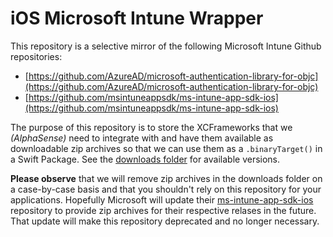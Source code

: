 # iOS Microsoft Intune Wrapper
This repository is a selective mirror of the following Microsoft Intune Github repositories:

* [https://github.com/AzureAD/microsoft-authentication-library-for-objc](https://github.com/AzureAD/microsoft-authentication-library-for-objc)
* [https://github.com/msintuneappsdk/ms-intune-app-sdk-ios](https://github.com/msintuneappsdk/ms-intune-app-sdk-ios)

The purpose of this repository is to store the XCFrameworks that we *(AlphaSense)* need to integrate with and have them available as downloadable zip archives so that we can use them as a `.binaryTarget()` in a Swift Package. See the [downloads folder](https://bitbucket.org/alphasense-ondemand/mobile-ms-intune-wrapper/downloads/) for available versions.

**Please observe** that we will remove zip archives in the downloads folder on a case-by-case basis and that you shouldn't rely on this repository for your applications. Hopefully Microsoft will update their [ms-intune-app-sdk-ios](https://github.com/msintuneappsdk/ms-intune-app-sdk-ios) repository to provide zip archives for their respective relases in the future. That update will make this repository deprecated and no longer necessary.
